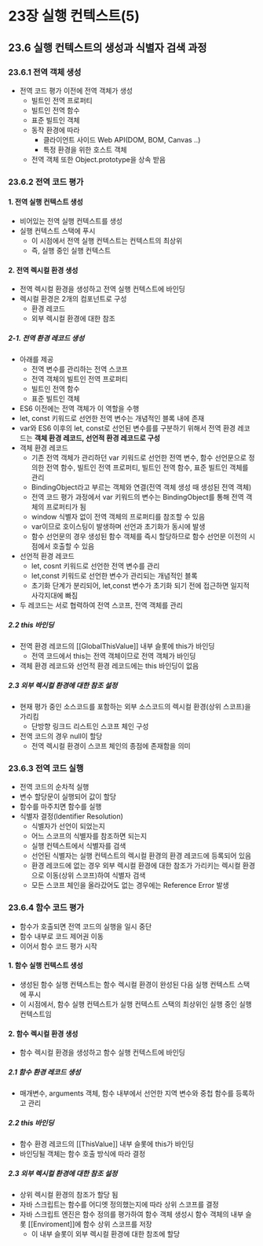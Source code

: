 # 23장 실행 컨텍스트(5)

## 23.6 실행 컨텍스트의 생성과 식별자 검색 과정

### 23.6.1 전역 객체 생성

* 전역 코드 평가 이전에 전역 객체가 생성
  * 빌트인 전역 프로퍼티
  * 빌트인 전역 함수
  * 표준 빌트인 객체
  * 동작 환경에 따라
    * 클라이언트 사이드 Web API(DOM, BOM, Canvas ..)
    * 특정 환경을 위한 호스트 객체
  * 전역 객체 또한 Object.prototype을 상속 받음



### 23.6.2 전역 코드 평가

#### 1. 전역 실행 컨텍스트 생성

* 비어있는 전역 실행 컨텍스트를 생성
* 실행 컨텍스트 스택에 푸시
  * 이 시점에서 전역 실행 컨텍스트는 컨텍스트의 최상위
  * 즉, 실행 중인 실행 컨텍스트



#### 2. 전역 렉시컬 환경 생성

* 전역 렉시컬 환경을 생성하고 전역 실행 컨텍스트에 바인딩
* 렉시컬 환경은 2개의 컴포넌트로 구성
  * 환경 레코드
  * 외부 렉시컬 환경에 대한 참조



##### 2-1. 전역 환경 레코드 생성

* 아래를 제공
  * 전역 변수를 관리하는 전역 스코프
  * 전역 객체의 빌트인 전역 프로퍼티
  * 빌트인 전역 함수
  * 표준 빌트인 객체
* ES6 이전에는 전역 객체가 이 역할을 수행
* let, const 키워드로 선언한 전역 변수는 개념적인 블록 내에 존재
* var와 ES6 이후의 let, const로 선언된 변수를를 구분하기 위해서 전역 환경 레코드는 **객체 환경 레코드, 선언적 환경 레코드로 구성**
* 객체 환경 레코드
  * 기존 전역 객체가 관리하던 var 키워드로 선언한 전역 변수, 함수 선언문으로 정의한 전역 함수, 빌트인 전역 프로퍼티, 빌트인 전역 함수, 표준 빌트인 객체를 관리
  * BindingObject라고 부르는 객체와 연결(전역 객체 생성 때 생성된 전역 객체)
  * 전역 코드 평가 과정에서 var 키워드의 변수는 BindingObject를 통해 전역 객체의 프로퍼티가 됨
  * window 식별자 없이 전역 객체의 프로퍼티를 참조할 수 있음
  * var이므로 호이스팅이 발생하며 선언과 초기화가 동시에 발생
  * 함수 선언문의 경우 생성된 함수 객체를 즉시 할당하므로 함수 선언문 이전의 시점에서 호출할 수 있음
* 선언적 환경 레코드
  * let, cosnt 키워드로 선언한 전역 변수를 관리
  * let,const 키워드로 선언한 변수가 관리되는 개념적인 블록
  * 초기화 단계가 분리되어, let,const 변수가 초기화 되기 전에 접근하면 일지적 사각지대에 빠짐
* 두 레코드는 서로 협력하여 전역 스코프, 전역 객체를 관리



##### 2.2 this 바인딩

* 전역 환경 레코드의 [[GlobalThisValue]] 내부 슬롯에 this가 바인딩
  * 전역 코드에서 this는 전역 객체이므로 전역 객체가 바인딩
* 객체 환경 레코드와 선언적 환경 레코드에는 this 바인딩이 없음

##### 2.3 외부 렉시컬 환경에 대한 참조 설정

* 현재 평가 중인 소스코드를 포함하는 외부 소스코드의 렉시컬 환경(상위 스코프)을 가리킴
  * 단방향 링크드 리스트인 스코프 체인 구성
* 전역 코드의 경우 null이 할당
  * 전역 렉시컬 환경이 스코프 체인의 종점에 존재함을 의미



### 23.6.3 전역 코드 실행

* 전역 코드의 순차적 실행
* 변수 할당문이 실행되어 값이 할당
* 함수를 마주치면 함수를 실행
* 식별자 결정(Identifier Resolution)
  * 식별자가 선언이 되었는지
  * 어느 스코프의 식별자를 참조하면 되는지
  * 실행 컨텍스트에서 식별자를 검색
  * 선언된 식별자는 실행 컨텍스트의 렉시컬 환경의 환경 레코드에 등록되어 있음
  * 환경 레코드에 없는 경우 외부 렉시컬 환경에 대한 참조가 가리키는 렉시컬 환경으로 이동(상위 스코프)하여 식별자 검색
  * 모든 스코프 체인을 올라갔어도 없는 경우에는 Reference Error 발생



### 23.6.4 함수 코드 평가

* 함수가 호출되면 전역 코드의 실행을 일시 중단
* 함수 내부로 코드 제어권 이동
* 이어서 함수 코드 평가 시작



#### 1. 함수 실행 컨텍스트 생성

* 생성된 함수 실행 컨텍스트는 함수 렉시컬 환경이 완성된 다음 실행 컨텍스트 스택에 푸시
* 이 시점에서, 함수 실행 컨텍스트가 실행 컨텍스트 스택의 최상위인 실행 중인 실행 컨텍스트임



#### 2. 함수 렉시컬 환경 생성

* 함수 렉시컬 환경을 생성하고 함수 실행 컨텍스트에 바인딩

##### 2.1 함수 환경 레코드 생성

* 매개변수, arguments 객체, 함수 내부에서 선언한 지역 변수와 중첩 함수를 등록하고 관리



##### 2.2 this 바인딩

* 함수 환경 레코드의 [[ThisValue]] 내부 슬롯에 this가 바인딩
* 바인딩될 객체는 함수 호출 방식에 따라 결정

##### 2.3 외부 렉시컬 환경에 대한 참조 설정

* 상위 렉시컬 환경의 참조가 할당 됨
* 자바 스크립트는 함수를 어디엣 정의했는지에 따라 상위 스코프를 결정
* 자바 스크립트 엔진은 함수 정의를 평가하여 함수 객체 생성시 함수 객체의 내부 슬롯 [[Enviroment]]에 함수 상위 스코프를 저장
  * 이 내부 슬롯이 외부 렉시컬 환경에 대한 참조에 할당